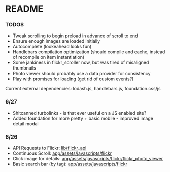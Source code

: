 # README

### TODOS
* Tweak scrolling to begin preload in advance of scroll to end
* Ensure enough images are loaded initially
* Autocomplete (lookeahead looks fun)
* Handlebars compilation optimization (should compile and cache, instead of recompile on item instantiation)
* Some jankiness in flickr_scroller now, but was tired of misaligned thumbnails
* Photo viewer should probably use a data provider for consistency
* Play with promises for loading (get rid of custom events?)

Current external dependencies: lodash.js, handlebars.js, foundation.css/js

### 6/27
* Shitcanned turbolinks - is that ever useful on a JS enabled site?
* Added foundation for more pretty + basic mobile - improved image detail modal

### 6/26
* API Requests to Flickr: [lib/flickr_api](https://github.com/jrob8577/flickr_app/tree/master/lib/flickr_api)
* Continuous Scroll: [app/assets/javascripts/flickr](https://github.com/jrob8577/flickr_app/tree/master/app/assets/javascripts/flickr)
* Click image for details: [app/assets/javascripts/flickr/flickr_photo_viewer](https://github.com/jrob8577/flickr_app/blob/master/app/assets/javascripts/flickr/flickr_photo_viewer.coffee)
* Basic search bar (by tag): [app/assets/javascripts/flickr](https://github.com/jrob8577/flickr_app/tree/master/app/assets/javascripts/flickr)
